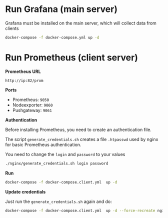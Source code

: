 # Run Grafana (main server)

Grafana must be installed on the main server, which will collect data from clients

```bash
docker-compose -f docker-compose.yml up -d
```


# Run Prometheus (client server)

**Prometheus URL**

```
http://ip:82/prom
```

**Ports**

- Prometheus: `9050`
- Nodeexporter: `9060`
- Pushgateway: `9061`  

**Authentication**

Before installing Prometheus, you need to create an authentication file.

The script  `generate_credentials.sh` creates a file `.htpasswd` used by nginx for basic Prometheus authentication.

You need to change the `login` and `password` to your values

```bash
./nginx/generate_credentials.sh login password
```

**Run**

```bash
docker-compose -f docker-compose.client.yml  up -d
```

**Update credentials**

Just run the `generate_credentials.sh` again and do:

```bash
docker-compose -f docker-compose.client.yml  up -d --force-recreate nginx
```

